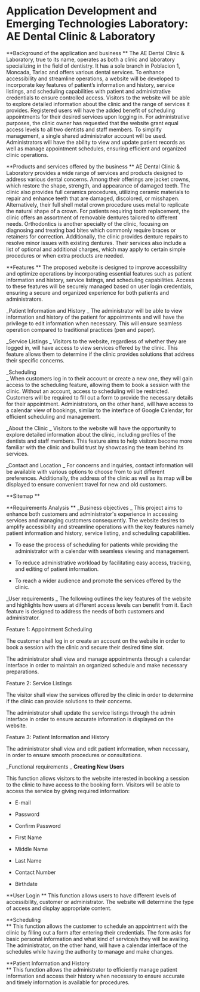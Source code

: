 # Application Development and Emerging Technologies Laboratory: AE Dental Clinic & Laboratory 

**Background of the application and business 
**
The AE Dental Clinic & Laboratory, true to its name, operates as both a clinic and laboratory specializing in the field of dentistry. It has a sole branch in Poblacion 1, Moncada, Tarlac and offers various dental services. To enhance accessibility and streamline operations, a website will be developed to incorporate key features of patient’s information and history, service listings, and scheduling capabilities with patient and administrative credentials to ensure controlled access. Visitors to the website will be able to explore detailed information about the clinic and the range of services it provides. Registered users will have the added benefit of scheduling appointments for their desired services upon logging in. For administrative purposes, the clinic owner has requested that the website grant equal access levels to all two dentists and staff members. To simplify management, a single shared administrator account will be used. Administrators will have the ability to view and update patient records as well as manage appointment schedules, ensuring efficient and organized clinic operations. 

**Products and services offered by the business 
**
AE Dental Clinic & Laboratory provides a wide range of services and products designed to address various dental concerns. Among their offerings are jacket crowns, which restore the shape, strength, and appearance of damaged teeth. The clinic also provides full ceramics procedures, utilizing ceramic materials to repair and enhance teeth that are damaged, discolored, or misshapen. Alternatively, their full shell metal crown procedure uses metal to replicate the natural shape of a crown. For patients requiring tooth replacement, the clinic offers an assortment of removable dentures tailored to different needs. Orthodontics is another specialty of the clinic, focusing on diagnosing and treating bad bites which commonly require braces or retainers for correction. Additionally, the clinic provides denture repairs to resolve minor issues with existing dentures. Their services also include a list of optional and additional charges, which may apply to certain simple procedures or when extra products are needed. 

**Features 
**
The proposed website is designed to improve accessibility and optimize operations by incorporating essential features such as patient information and history, service listings, and scheduling capabilities. Access to these features will be securely managed based on user login credentials, ensuring a secure and organized experience for both patients and administrators. 

_Patient Information and History 
_
The administrator will be able to view information and history of the patient for appointments and will have the privilege to edit information when necessary. This will ensure seamless operation compared to traditional practices (pen and paper).  

_Service Listings 
_
Visitors to the website, regardless of whether they are logged in, will have access to view services offered by the clinic. This feature allows them to determine if the clinic provides solutions that address their specific concerns. 

_Scheduling  
_
When customers log in to their account or create a new one, they will gain access to the scheduling feature, allowing them to book a session with the clinic. Without an account, access to scheduling will be restricted. Customers will be required to fill out a form to provide the necessary details for their appointment. Administrators, on the other hand, will have access to a calendar view of bookings, similar to the interface of Google Calendar, for efficient scheduling and management.  

_About the Clinic 
_
Visitors to the website will have the opportunity to explore detailed information about the clinic, including profiles of the dentists and staff members. This feature aims to help visitors become more familiar with the clinic and build trust by showcasing the team behind its services. 

_Contact and Location 
_
For concerns and inquiries, contact information will be available with various options to choose from to suit different preferences. Additionally, the address of the clinic as well as its map will be displayed to ensure convenient travel for new and old customers. 

 

**Sitemap 
**
 

**Requirements Analysis 
**
_Business objectives 
_
This project aims to enhance both customers and administrator's experience in accessing services and managing customers consequently. The website desires to amplify accessibility and streamline operations with the key features namely patient information and history, service listing, and scheduling capabilities. 

- To ease the process of scheduling for patients while providing the administrator with a calendar with seamless viewing and management. 

- To reduce administrative workload by facilitating easy access, tracking, and editing of patient information. 

- To reach a wider audience and promote the services offered by the clinic. 

 

_User requirements 
_
The following outlines the key features of the website and highlights how users at different access levels can benefit from it. Each feature is designed to address the needs of both customers and administrator.   

Feature 1: Appointment Scheduling 

The customer shall log in or create an account on the website in order to book a session with the clinic and secure their desired time slot. 

The administrator shall view and manage appointments through a calendar interface in order to maintain an organized schedule and make necessary preparations. 

 

Feature 2: Service Listings 

The visitor shall view the services offered by the clinic in order to determine if the clinic can provide solutions to their concerns. 

The administrator shall update the service listings through the admin interface in order to ensure accurate information is displayed on the website. 

 

Feature 3: Patient Information and History 

The administrator shall view and edit patient information, when necessary, in order to ensure smooth procedures or consultations. 

 

_Functional requirements 
_
**Creating New Users** 

This function allows visitors to the website interested in booking a session to the clinic to have access to the booking form. Visitors will be able to access the service by giving required information: 

- E-mail 

- Password  

- Confirm Password 

- First Name 

- Middle Name 

- Last Name 

- Contact Number 

- Birthdate  

**User Login 
**
This function allows users to have different levels of accessibility, customer or administrator. The website will determine the type of access and display appropriate content. 

**Scheduling  
**
This function allows the customer to schedule an appointment with the clinic by filling out a form after entering their credentials. The form asks for basic personal information and what kind of service/s they will be availing. The administrator, on the other hand, will have a calendar interface of the schedules while having the authority to manage and make changes.  

**Patient Information and History  
**
This function allows the administrator to efficiently manage patient information and access their history when necessary to ensure accurate and timely information is available for procedures.  

